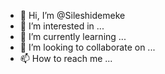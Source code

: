 - 👋 Hi, I’m @Sileshidemeke
- 👀 I’m interested in ...
- 🌱 I’m currently learning ...
- 💞️ I’m looking to collaborate on ...
- 📫 How to reach me ...

<!---
Sileshidemeke/Sileshidemeke is a ✨ special ✨ repository because its `README.md` (this file) appears on your GitHub profile.
You can click the Preview link to take a look at your changes.
--->
